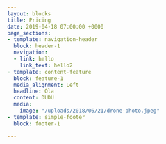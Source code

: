 ```yaml
---
layout: blocks
title: Pricing
date: 2019-04-18 07:00:00 +0000
page_sections:
- template: navigation-header
  block: header-1
  navigation:
  - link: hello
    link_text: hello2
- template: content-feature
  block: feature-1
  media_alignment: Left
  headline: Ola
  content: DUDU
  media:
    image: "/uploads/2018/06/21/drone-photo.jpeg"
- template: simple-footer
  block: footer-1

---
```

